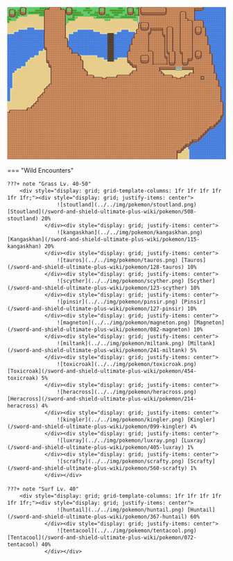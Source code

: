 <img src="../../img/routes/Isle Of Armor 6.png" alt="Isle Of Armor 6"/>

=== "Wild Encounters"


	???+ note "Grass Lv. 40-50"
		<div style="display: grid; grid-template-columns: 1fr 1fr 1fr 1fr 1fr 1fr;"><div style="display: grid; justify-items: center">
                    ![stoutland](../../img/pokemon/stoutland.png) [Stoutland](/sword-and-shield-ultimate-plus-wiki/pokemon/508-stoutland) 20%
                </div><div style="display: grid; justify-items: center">
                    ![kangaskhan](../../img/pokemon/kangaskhan.png) [Kangaskhan](/sword-and-shield-ultimate-plus-wiki/pokemon/115-kangaskhan) 20%
                </div><div style="display: grid; justify-items: center">
                    ![tauros](../../img/pokemon/tauros.png) [Tauros](/sword-and-shield-ultimate-plus-wiki/pokemon/128-tauros) 10%
                </div><div style="display: grid; justify-items: center">
                    ![scyther](../../img/pokemon/scyther.png) [Scyther](/sword-and-shield-ultimate-plus-wiki/pokemon/123-scyther) 10%
                </div><div style="display: grid; justify-items: center">
                    ![pinsir](../../img/pokemon/pinsir.png) [Pinsir](/sword-and-shield-ultimate-plus-wiki/pokemon/127-pinsir) 10%
                </div><div style="display: grid; justify-items: center">
                    ![magneton](../../img/pokemon/magneton.png) [Magneton](/sword-and-shield-ultimate-plus-wiki/pokemon/082-magneton) 10%
                </div><div style="display: grid; justify-items: center">
                    ![miltank](../../img/pokemon/miltank.png) [Miltank](/sword-and-shield-ultimate-plus-wiki/pokemon/241-miltank) 5%
                </div><div style="display: grid; justify-items: center">
                    ![toxicroak](../../img/pokemon/toxicroak.png) [Toxicroak](/sword-and-shield-ultimate-plus-wiki/pokemon/454-toxicroak) 5%
                </div><div style="display: grid; justify-items: center">
                    ![heracross](../../img/pokemon/heracross.png) [Heracross](/sword-and-shield-ultimate-plus-wiki/pokemon/214-heracross) 4%
                </div><div style="display: grid; justify-items: center">
                    ![kingler](../../img/pokemon/kingler.png) [Kingler](/sword-and-shield-ultimate-plus-wiki/pokemon/099-kingler) 4%
                </div><div style="display: grid; justify-items: center">
                    ![luxray](../../img/pokemon/luxray.png) [Luxray](/sword-and-shield-ultimate-plus-wiki/pokemon/405-luxray) 1%
                </div><div style="display: grid; justify-items: center">
                    ![scrafty](../../img/pokemon/scrafty.png) [Scrafty](/sword-and-shield-ultimate-plus-wiki/pokemon/560-scrafty) 1%
                </div></div>

	???+ note "Surf Lv. 40"
		<div style="display: grid; grid-template-columns: 1fr 1fr 1fr 1fr 1fr 1fr;"><div style="display: grid; justify-items: center">
                    ![huntail](../../img/pokemon/huntail.png) [Huntail](/sword-and-shield-ultimate-plus-wiki/pokemon/367-huntail) 60%
                </div><div style="display: grid; justify-items: center">
                    ![tentacool](../../img/pokemon/tentacool.png) [Tentacool](/sword-and-shield-ultimate-plus-wiki/pokemon/072-tentacool) 40%
                </div></div>



